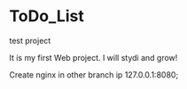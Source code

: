 # ToDo_List
test project

It is my first Web project. I will stydi and grow!



Create nginx in other branch ip 127.0.0.1:8080;